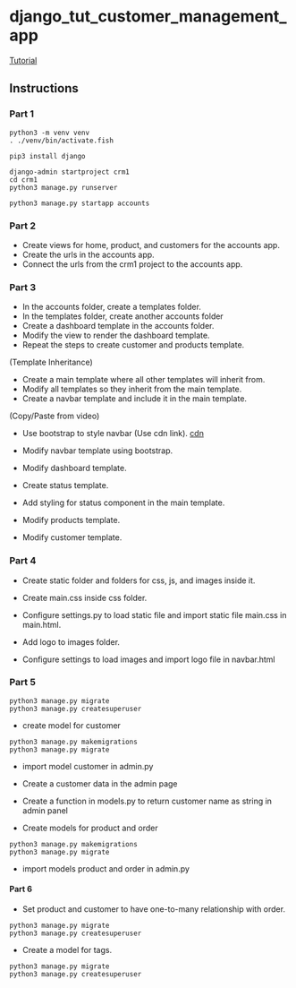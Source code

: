 # django_tut_customer_management_app

[Tutorial](https://www.youtube.com/watch?v=xv_bwpA_aEA&list=PL-51WBLyFTg2vW-_6XBoUpE7vpmoR3ztO)

## Instructions

### Part 1

```
python3 -m venv venv
. ./venv/bin/activate.fish

pip3 install django

django-admin startproject crm1
cd crm1
python3 manage.py runserver

python3 manage.py startapp accounts
```

### Part 2

- Create views for home, product, and customers for the accounts app.
- Create the urls in the accounts app.
- Connect the urls from the crm1 project to the accounts app.

### Part 3

- In the accounts folder, create a templates folder.
- In the templates folder, create another accounts folder
- Create a dashboard template in the accounts folder.
- Modify the view to render the dashboard template.
- Repeat the steps to create customer and products template.

(Template Inheritance)

- Create a main template where all other templates will inherit from.
- Modify all templates so they inherit from the main template.
- Create a navbar template and include it in the main template.

(Copy/Paste from video)

- Use bootstrap to style navbar (Use cdn link).
  [cdn](https://getbootstrap.com/docs/4.3/getting-started/introduction/)

- Modify navbar template using bootstrap.
- Modify dashboard template.
- Create status template.
- Add styling for status component in the main template.
- Modify products template.
- Modify customer template.

### Part 4

- Create static folder and folders for css, js, and images inside it.
- Create main.css inside css folder.
- Configure settings.py to load static file and import static file main.css in main.html.

- Add logo to images folder.
- Configure settings to load images and import logo file in navbar.html

### Part 5

```
python3 manage.py migrate
python3 manage.py createsuperuser
```

- create model for customer

```
python3 manage.py makemigrations
python3 manage.py migrate
```

- import model customer in admin.py

- Create a customer data in the admin page
- Create a function in models.py to return customer name as string in admin panel
- Create models for product and order

```
python3 manage.py makemigrations
python3 manage.py migrate
```

- import models product and order in admin.py


#### Part 6 

- Set product and customer to have one-to-many relationship with order.
```
python3 manage.py migrate
python3 manage.py createsuperuser
```
- Create a model for tags.
```
python3 manage.py migrate
python3 manage.py createsuperuser
```







